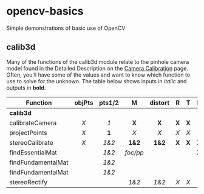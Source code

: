 # opencv-basics
Simple demonstrations of basic use of OpenCV

## calib3d
Many of the functions of the calib3d module relate to the pinhole camera model found in the Detailed Description on the
[Camera Calibration](http://docs.opencv.org/3.2.0/d9/d0c/group__calib3d.html) page.  Often, you'll have some of the values and want to know which function to use to solve for the unknown.  The table below shows inputs in *italic* and outputs in **bold**.


| Function           | objPts           | pts1/2  | M  | distort | R | T | E | F | H | R1/R2 | P1/P2 | Q | misc
| ------------------ |:-------------:|:-----:|:------:|:-----:|:--:|:--:| -- | -- | -- | -- | -- | -- | ----
| **calib3d**
| calibrateCamera    | *X*   | *1* | **X** | **X** | **X** | **X** |
| projectPoints      | *X*   | **1** | *X* | *X* | *X* | *X*
| stereoCalibrate    | *X*   | *1&2* | **1&2** | **1&2** | **X** | **X** | **X** | **X**
| findEssentialMat   |       | *1&2*  | *foc/pp* |  |  |  | **X** |
| findFundamentalMat   |       | *1&2*  |  |  |  |  |  | **X** |
| findFundamentalMat   |       | *1&2*  |  |  |  |  |  |  | **X** |
| stereoRectify   |     |  | *1&2*  |*1&2*  | *X* | *X*  |  |  |  | **1&2** | **1&2** | **X** |
